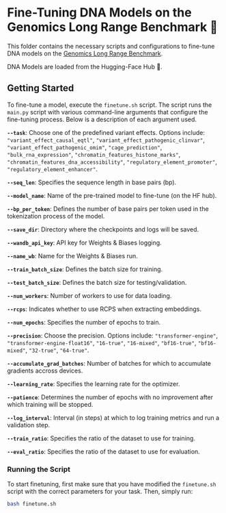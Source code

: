 # Fine-Tuning DNA Models on the Genomics Long Range Benchmark 🧬

This folder contains the necessary scripts and configurations to fine-tune DNA models on the [Genomics Long Range Benchmark](https://huggingface.co/datasets/InstaDeepAI/genomics-long-range-benchmark).

DNA Models are loaded from the Hugging-Face Hub 🤗.

## Getting Started

To fine-tune a model, execute the `finetune.sh` script. The script runs the `main.py` script with various command-line arguments that configure the fine-tuning process. Below is a description of each argument used.

**`--task`**: Choose one of the predefined variant effects. Options include: `"variant_effect_causal_eqtl"`, `"variant_effect_pathogenic_clinvar"`, `"variant_effect_pathogenic_omim"`, `"cage_prediction"`, `"bulk_rna_expression"`, `"chromatin_features_histone_marks"`, `"chromatin_features_dna_accessibility"`, `"regulatory_element_promoter"`, `"regulatory_element_enhancer"`.

**`--seq_len`**: Specifies the sequence length in base pairs (bp).

**`--model_name`**: Name of the pre-trained model to fine-tune (on the HF hub).

**`--bp_per_token`**: Defines the number of base pairs per token used in the tokenization process of the model.

**`--save_dir`**: Directory where the checkpoints and logs will be saved.

**`--wandb_api_key`**: API key for Weights & Biases logging.

**`--name_wb`**: Name for the Weights & Biases run.

**`--train_batch_size`**: Defines the batch size for training.

**`--test_batch_size`**: Defines the batch size for testing/validation.

**`--num_workers`**: Number of workers to use for data loading.

**`--rcps`**: Indicates whether to use RCPS when extracting embeddings.

**`--num_epochs`**: Specifies the number of epochs to train.

**`--precision`**: Choose the precision. Options include: `"transformer-engine"`, `"transformer-engine-float16"`, `"16-true"`, `"16-mixed"`, `"bf16-true"`, `"bf16-mixed"`, `"32-true"`, `"64-true"`.

**`--accumulate_grad_batches`**: Number of batches for which to accumulate gradients accross devices.

**`--learning_rate`**: Specifies the learning rate for the optimizer.

**`--patience`**: Determines the number of epochs with no improvement after which training will be stopped.

**`--log_interval`**: Interval (in steps) at which to log training metrics and run a validation step.

**`--train_ratio`**: Specifies the ratio of the dataset to use for training.

**`--eval_ratio`**: Specifies the ratio of the dataset to use for evaluation.



### Running the Script

To start finetuning, first make sure that you have modified the `finetune.sh` script with the correct parameters for your task. Then, simply run:

```bash
bash finetune.sh
